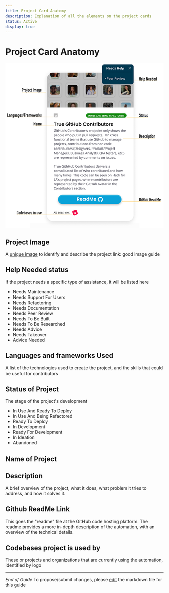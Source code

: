 ```yaml
---
title: Project Card Anatomy
description: Explanation of all the elements on the project cards
status: Active
display: true
---
```


# Project Card Anatomy

![project card anatomy image](https://raw.githubusercontent.com/100Automations/Website/gh-pages/assets/images/guides/project_card_anatomy-0320_1319.png)


## Project Image
A [unique image](https://github.com/100Automations/Website/blob/gh-pages/_guides/creating-good-readmes-for-automations.md) to identify and describe the project
link: good image guide

## Help Needed status
If the project needs a specific type of assistance, it will be listed here
 - Needs Maintenance
 - Needs Support For Users
 - Needs Refactoring
 - Needs Documentation
 - Needs Peer Review
 - Needs To Be Built
 - Needs To Be Researched
 - Needs Advice
 - Needs Takeover
 - Advice Needed

## Languages and frameworks Used
A list of the technologies used to create the project, and the skills that could be useful for contributors

## Status of Project
The stage of the project's development
 - In Use And Ready To Deploy
 - In Use And Being Refactored
 - Ready To Deploy
 - In Development
 - Ready For Development
 - In Ideation
 - Abandoned

## Name of Project

## Description
A brief overview of the project, what it does, what problem it tries to address, and how it solves it.

## Github ReadMe Link
This goes the "readme" file at the GitHub code hosting platform. The readme provides a more in-depth description of the automation, with an overview of the technical details.

## Codebases project is used by
These or projects and organizations that are currently using the automation, identified by logo

---
_End of Guide_
To propose/submit changes, please [edit](https://github.com/100Automations/Website/blob/master/_guides/project-card-anatomy.md) the markdown file for this guide
